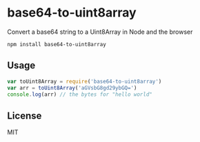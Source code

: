 # base64-to-uint8array

Convert a base64 string to a Uint8Array in Node and the browser

```
npm install base64-to-uint8array
```

## Usage

``` js
var toUint8Array = require('base64-to-uint8array')
var arr = toUint8Array('aGVsbG8gd29ybGQ=')
console.log(arr) // the bytes for "hello world"
```

## License

MIT
